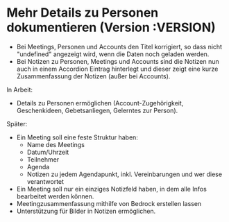 # Mehr Details zu Personen dokumentieren (Version :VERSION)

- Bei Meetings, Personen und Accounts den Titel korrigiert, so dass nicht "undefined" angezeigt wird, wenn die Daten noch geladen werden.
- Bei Notizen zu Personen, Meetings und Accounts sind die Notizen nun auch in einem Accordion Eintrag hinterlegt und dieser zeigt eine kurze Zusammenfassung der Notizen (außer bei Accounts).

In Arbeit:

- Details zu Personen ermöglichen (Account-Zugehörigkeit, Geschenkideen, Gebetsanliegen, Gelerntes zur Person).

Später:

- Ein Meeting soll eine feste Struktur haben:
  - Name des Meetings
  - Datum/Uhrzeit
  - Teilnehmer
  - Agenda
  - Notizen zu jedem Agendapunkt, inkl. Vereinbarungen und wer diese verantwortet
- Ein Meeting soll nur ein einziges Notizfeld haben, in dem alle Infos bearbeitet werden können.
- Meetingzusammenfassung mithilfe von Bedrock erstellen lassen
- Unterstützung für Bilder in Notizen ermöglichen.
